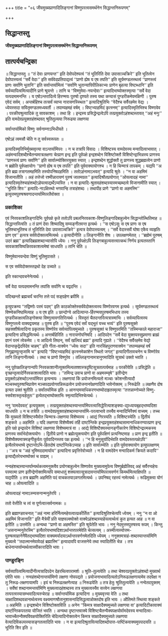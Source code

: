 +++
title = "०६ जीवमुख्यप्राणादिलिङ्गानां विष्णुपरत्वसमर्थनेन सिद्धान्तनिरूपणम्"

+++


## सिद्धान्तस्तु

**जीवमुख्यप्राणादिलिङ्गानां विष्णुपरत्वसमर्थनेन सिद्धान्तनिरूपणम्**

## **तात्पर्यचन्द्रिका**

॥ सिद्धान्तस्तु ॥ ‘‘तं देवाः प्राणयन्त’’ इति देवोपदेश्यत्वं ‘‘तं भूतिरिति देवा उपासाञ्चक्रिरे’’ इति भूतित्वेन देवोपास्यत्वं ‘‘सर्वे वेदाः’’ इति सर्ववेदप्रतिपाद्यत्वं ‘‘प्राणो ह्येष य एष तपति’’ इति सूर्यमण्डलस्थत्वं ‘‘प्राणस्त्वं प्राणः सर्वाणि भूतानि’’ इति सर्वान्तर्यामित्वं ‘‘सर्वाणि भूतान्यापिपीलिकाभ्यः प्राणेन बृहत्या विष्टब्धानि’’ इति सर्वव्यापित्वमित्यादीनि प्राणे श्रूयन्ते । तानि च ‘‘विष्णुमेवा-नयन्देवाः’’ इत्यादिभाष्योक्तस्मृत्या ‘‘सर्वे वेदा यत्पदमामनन्ति । य एषोऽन्तरादित्ये हिरण्मयः पुरुषो दृश्यते तस्य यथा कप्यासं पुण्डरीकमेवमक्षिणी । पुरुष एवेदं सर्वम् । अन्तर्बहिश्च तत्सर्वं व्याप्य नारायणस्स्थितः’’ इत्यादिश्रुतिभिः ‘‘वेदैश्च सर्वैरहमेव वेद्यः । ध्येयस्सदा सवितृमण्डलमध्यवर्ती । तपाम्यहमहं वर्षम् । विष्टभ्याहमिदं कृत्स्नम्’’ इत्यादिस्मृतिभिश्च विष्णावेव । परकीयश्रुत्यादिकं तु सावकाशम् । तथा हि । इन्द्रस्य प्रसिद्धेन्द्रत्वेऽपि तत्प्रयुक्तोऽहंशब्दस्तावत् ‘‘अहं मनुः’’ इति वामदेवप्रयुक्ताहंशब्दवत् श्रुतितुल्यया निरूढया लक्षणया

सर्वान्तर्यामिको विष्णुः सर्वनाम्नाऽभिधीयते ।

एषोऽहं त्वमसौ चेति न तु सर्वस्वरूपतः ॥

इत्यादिस्मृतिभिर्मुख्यवृत्त्या वाऽन्तर्यामिपरः । न च तत्रापि विवादः । विशिष्टस्य वामदेवस्य मन्वादित्वाभावात् । अहंमन्वादिशब्दैश्चैतन्यमात्रलक्षणा चेत्प्राण इन्द्र इति पूर्वपक्षे इन्द्रशब्देन विशिष्टोक्तौ विशिष्टेन्द्राभिन्नस्य प्राणस्य ‘‘प्राणस्त्वं प्राणः सर्वाणि’’ इति सार्वात्म्योक्तिरयुक्ता स्यात् । इन्द्रशब्देन शुद्धोक्तौ तु प्राणस्य शुद्धब्रह्मत्वेन प्राणो न ब्रह्मेति पूर्वपक्षायोगः ‘‘प्राणो ह्येष य एष तपति’’ इति पूर्ववाक्यायोगश्च । न हि चिन्मात्रं तापकम् । यद्यपि ‘‘अ इति ब्रह्म तत्रागतमहमिति तस्योपनिषदहमिति । ततोऽहंनामाऽभवत्’’ इत्यादि श्रुतेः । ‘‘न वा अहमिमं विजानातीति । अहं तत्तेजो रश्मीन्नारायणं पुरुषं जातमग्रतः’’ इत्यादिश्रौतप्रयोगात् ‘‘ओयत्वादहं नामा’’ इत्यादिस्मृतेश्चाहंशब्दोऽहेयत्वाद्यर्थेऽप्यस्ति । न वा इत्यादि-श्रुतावहंशब्दस्यास्मच्छब्दत्वे विजानामीति स्यात् । ‘‘भूरिति शिरः’’ इत्यादि-नाऽक्षिस्थो भगवान्हि तत्राहंशब्दः । तथापीह प्राणे ‘‘प्राणो वा अहमस्मि’’ इत्युत्तमपुरुषश्रवणादन्तर्यामिपरतैवोक्ता ।

### **प्रकाशिका**

एवं निरवकाशलिङ्गादिभिः पूर्वपक्षे कृते ततोऽपि प्रबलनिरवकाश-विष्णुलिङ्गादिबाहुल्येन सिद्धान्तोत्थितिमाह ॥ सिद्धान्तस्त्विति ॥ तं प्राणं देवाः शिष्यादिषु सम्यङ्नीतवन्त इत्यर्थः । ‘‘स एषोऽसुः स एष प्राणः स एष भूतिश्चाभूतिश्च तं भूतिरिति देवा उपासाञ्चक्रिरे’’ इत्यत्र देवोपास्यत्वम् । ‘‘सर्वे वेदास्सर्वे घोषा एकैव व्याहृतिः प्राण एव’’ इत्यत्र सर्ववेदोक्तत्वमित्यर्थः ॥ इत्यादीनीति ॥ लिङ्गानीति शेषः । उपलक्षणमेतत् । ‘‘ब्रह्मेमं पुरुषम् उदरं ब्रह्म’’ इत्यादिब्रह्मशब्दाभ्यासोपि ध्येयः । ननु पूर्वपक्षेऽपि लिङ्गबाहुल्यसत्त्वात्कथं निर्णय इत्यतस्तानि सावकाशयिष्यन्निरवकाशत्वमेषां साधयति ॥ तानि चेति ॥

विष्णुमेवानयन्देवा विष्णुं भूतिमुपासते ।

स एव सर्ववेदोक्तस्तद्रथो देह उच्यते ॥

इति स्कान्दवचनेनेत्यर्थः ।

सर्वे वेदा यत्पदमामनन्ति तपांसि सर्वाणि च यद्वदन्ति ।

यदिच्छन्तो ब्रह्मचर्यं चरन्ति तत्ते पदं सङ्ग्रहेण ब्रवीमि ॥

इत्युपक्रम्य ‘‘तद्विष्णोः परमं पदम्’’ इति काठकोक्तेस्सर्ववेदोक्तत्वस्य विष्णोरवगम इत्यर्थः । सूर्यमण्डलस्थत्वं विष्ण्वेकनिष्ठमित्याह ॥ य एष इति ॥ छान्दोग्ये आदित्यान्त-र्हिरण्मयपुरुषमभिधाय तस्य पुण्डरीकाक्षत्वलिङ्गोक्त्या विष्णुत्वावगतिरित्यर्थः । विस्तृतं चैतदन्तरित्यत्रास्माभिः । सर्वव्यापित्वस्य विष्णुगतत्वे वाक्यद्वयमाह ॥ पुरुष इति ॥ ‘‘पुरुष एवेदं सर्वं यद्भूतं यच्च भव्यं’’ इति पुरुषसूक्ते सहस्रशीर्षत्वादिना प्रकृतस्य विष्णोरेव सर्वव्यापित्वमुच्यते । पुरुषसूक्तं च विष्णुपरमिति ‘‘तस्मिन्काले महाराजा’’ इत्यादिना प्रसिद्धमित्यर्थः ॥ अन्तर्बहिरिति ॥ नारायणोपनिषदि । आदिपदेन ‘‘सर्वे वेदा युक्तयस्सुप्रमाणा ब्राह्मं ज्ञानं परमं त्वेकमेव । य आदित्ये तिष्ठन्, सर्वं खल्विदं ब्रह्म’’ इत्यादि गृह्यते । ‘‘वेदैश्च सर्वैरहमेव वेद्यो वेदान्तकृद्वेदविदेव चाहम्’’ इति गीता-वाक्येन ‘‘ध्येयः सदा’’ इति नारसिंहपुराणवाक्येन ‘‘तपाम्यहमहं वर्षं निगृह्णाम्युत्सृजामि च’’ इत्यादि ‘‘विष्टभ्याहमिदं कृत्स्नमेकांशेन स्थितो जगत्’’ इत्यादिगीतावचनेन च विष्णोरेव तानि लिङ्गानीत्यर्थः । तथा च प्राणो विष्णुरेव । तल्लिङ्गानामत्रानुगमादिति सूत्रार्थ उक्तो भवति ।

ननु पूर्वपक्षलिङ्गान्यपि निरवकाशानीत्युक्तमित्यतश्शास्त्रदृष्टिसूत्रतात्पर्यमाह ॥ परकीयेति ॥ प्रसिद्धेति ॥ वृत्रहन्तृत्वादेर्निरवकाशत्वादिति भावः । ‘‘तमिन्द्र उवाच प्राणो वा अहमस्म्यृषे’’ इतीन्द्रेण प्रयुक्तोऽहंशब्दोऽन्तर्यामिपर इत्यन्वयः । लक्षणायां किं प्रयोजनमित्यतो मञ्चाः क्रोशन्तीत्यादौ मञ्चस्थपुरुषाभिप्रायेण मञ्चपदप्रयोगवन्निरूढत्वेन प्रयोजनानपेक्षणादिति भावेनोक्तम् ॥ निरूढेति ॥ लक्षणैव दोष इत्यत उक्तं श्रुतीति ॥ सर्वांतर्यामिक इति ॥ आनन्दमयाधिकरणभाष्योदाहृतस्मृत्या ‘‘तत्तन्नाम्नोच्यते विष्णु-स्सर्वशास्तृत्वहेतुतः’’ इत्येतद्भाष्योक्ताभिः स्मृत्यादिभिश्चेत्यर्थः ।

ननु ‘वामदेववत्’ इत्ययुक्तम् । तत्प्रयुक्ताहंशब्दस्यान्तर्यामिपरत्वासिद्धेरित्याशङ्क्या-द्याध्यायबृहद्भाष्यदिशा साधयति ॥ न च तत्रेति ॥ वामदेवप्रयुक्ताहंशब्दस्यान्तर्यामि-परत्वाभावे तस्यैव मन्वादिभिरैक्यं वाच्यम् । तच्च किं मुख्यतो विशिष्टस्यैवोत चिन्मात्र-लक्षणया विशेष्यस्य । आद्यं निरस्यति ॥ विशिष्टस्येति ॥ द्वितीयं शङ्कते ॥ अहमिति ॥ यदि लक्षणया विशेष्यैक्यं तर्हि दार्ष्टान्तिके इन्द्रप्रयुक्ताहंशब्दसामानाधिकरण्यात्प्राण इन्द्र इति पक्षे इन्द्रपदेन विशिष्टं लक्षणया विशेष्यमात्रं वा । आद्ये विशिष्टैक्यस्यानङ्गीकारेण विशिष्टेन्द्रात्मकस्य प्राणस्य सर्वाभेदोक्त्ययोगः । द्वितीये प्राणो न ब्रह्मेत्युक्त्ययोग इति पूर्वपक्षिणं प्रत्यनिष्टमाह ॥ प्राण इन्द्र इतीति ॥ विशेष्यैक्यमात्रमङ्गीकुर्वतः पूर्ववादिनस्तव पक्ष इत्यर्थः । ‘‘न हि मनुसूर्यादिर्भवति वामदेवस्तत्पक्षेऽपि’’ इत्यैतरेयभाष्ये दृष्टान्तेऽभि-हितदोषं दार्ष्टान्तिकेऽप्याह ॥ इति सार्वात्म्येति ॥ इति पूर्ववाक्यायोग इत्युपलक्षणम् । ‘‘अत्र च ‘‘अहं भूमिमददामार्याय’’ इत्यादिना प्रवृत्तिरेवोच्यते । न हि वामदेवेन मन्वादिकर्म क्रियते कदापि’’ इत्याद्यैतरेयभाष्योक्तं च ग्राह्यम् ।

नन्वहंशब्दस्यान्तर्याम्यर्थकत्वमनुक्त्वैव प्रयोगबाहुल्येन विष्णावेव मुख्यत्वमुपेत्य विष्णुर्ब्रह्मेतिवद् अहं सर्वैरप्यहेयः परमात्मा प्राण इतीन्द्रेणोक्तमित्यपि समाधातुं शक्यत्वात्सूत्रादावन्तर्यामिपरत्ववर्णनं किमर्थमित्याक्षिपति ॥ यद्यपीति ॥ तत्र ब्रह्मणि अहमिति पदं वाचकतयाऽवगतमित्यर्थः । उपनिषद् रहस्यं नामेत्यर्थः । रूढिमुक्त्वा योगं चाह ॥ ओयत्वादिति ॥

ओयत्वादहं नामाऽस्म्यसनान्मनुतेरपि ।

ततो वेत्तीति च त्वं स पूर्णत्वात्सर्वनामकः ॥

इति ब्रह्माण्डवचनात् ‘‘अहं नामा हरिर्नित्यमहेयत्वात्प्रकीर्तितः’’ इत्यादिश्रुतिश्चेत्यपि ध्येयम् । ननु ‘‘न वा ओ अहमिमं विजानाति’’ इति मैत्रेयीं प्रति याज्ञवल्क्योक्ते वाक्येऽहंशब्दस्याहेयत्वार्थत्वं कुत इत्यत आह ॥ न वा इतीति ॥ उत्तमेति ॥ अन्यथा ‘‘प्राणो वा अहमस्ति’’ इति श्रूयेतेति भावः । ननु नेदमुत्तमपुरुषस्य रूपम् । किन्तु ‘‘असनान्मनुतेरस्मि’’ इत्यैतरेयभाष्यदिशाऽर्थान्तरपरमेवेति चेत्सत्यम् । अस्मीत्यस्योत्तम- पुरुषत्वाहानेनैवैतद्भाष्यदिशा वाक्यमर्यादयाऽर्थान्तरवर्णनमेतदिति ध्येयम् । ननूक्तमत्राहं-शब्दस्यान्तर्यामिणि मुख्यत्वे ‘‘तदात्मानमेवावेदहं ब्रह्मास्मि’’ इत्यादावपि वाजसनेये तथा स्यादितीति चेन्न । तत्र बाधेनान्तर्याम्यर्थत्वास्वीकारादिति भावः ।

### **पाण्डुरङ्गि**

सर्वव्यापित्वमित्यादीनीत्यत्रादिपदेन देहरथित्वपरामर्शः ॥ श्रुति-तुल्ययेति ॥ तथा चेश्वरप्रयुक्तोऽहंशब्दो मुख्यार्थ एवेति भावः । नन्वहंशब्देनान्तर्यामिणो लक्षणा नोपपद्यते । प्रयोजनाभावादित्यतोऽनिरूढलक्षणायामेव तदपेक्षा न तु निरूढ-लक्षणायामपि । इयं च निरूढलक्षणेत्याह ॥ निरूढयेति ॥ तत्र हेतुः श्रुतितुल्ययेति ॥ नन्वेतदयुक्तम् । सर्वेषां शब्दानामन्तर्यामिणि मुख्यत्वादहंशब्दस्य तत्र मुख्यत्वस्यैव सत्त्वेन लक्षणया तत्परत्वस्यासम्भवादित्यरुचेराह ॥ सर्वान्तर्यामिक इत्यादिना ॥ मुख्यवृत्त्या वेति ॥ तथा चाक्षादिशब्दवन्नानार्थत्वस्य वक्ष्यमाणश्रौतानुशासनादिसिद्धत्वान्नोक्तदोष इति भावः । औतिमते स्थित्वा शङ्कते ॥ अहमिति ॥ इन्द्रशब्देन विशिष्टोक्ताविति ॥ अनेन ‘‘किमत्र साक्षादैक्यमुच्यते लक्षणया वा’ इत्यादिटीकावाक्यं दार्ष्टान्तिकपरतया योजितं भवति । अन्यथा दृष्टान्तवाक्ये विशिष्टचैतन्यैक्यपक्षयोर्वामदेवस्य मन्वादित्वा-भावाच्चैतन्यैक्यविवक्षयोक्तिरिति चेदित्यादिनोक्तत्वेन किमत्र साक्षादैक्यमुच्यते लक्षणया वेत्यादिविकल्पस्यासङ्गतत्वादिति भावः । न वा इत्यादिश्रुतावित्यादिशब्दोपात्त-पार्ष्टिकवाक्यमुपपादयति ॥ भूरिति शिर इति ॥

